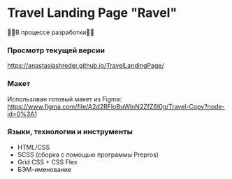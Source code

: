 # Travel Landing Page "Ravel"
👩‍💻В процессе разработки👩‍💻

### Просмотр текущей версии
https://anastasiashreder.github.io/TravelLandingPage/
### Макет
Использован готовый макет из Figma: https://www.figma.com/file/A2d2RFIoBuWlnN2ZfZ6I0g/Travel-Copy?node-id=0%3A1
### Языки, технологии и инструменты
* HTML/CSS
* SCSS (сборка с помощью программы Prepros)
* Grid CSS + CSS Flex
* БЭМ-именование
